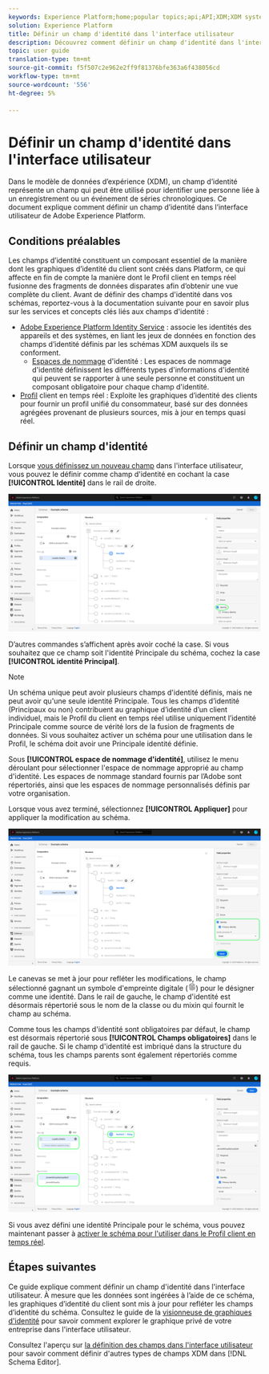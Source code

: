 ```yaml
---
keywords: Experience Platform;home;popular topics;api;API;XDM;XDM system;experience data model;data model;ui;workspace;identity;field;
solution: Experience Platform
title: Définir un champ d'identité dans l'interface utilisateur
description: Découvrez comment définir un champ d'identité dans l'interface utilisateur de l'Experience Platform.
topic: user guide
translation-type: tm+mt
source-git-commit: f5f507c2e962e2ff9f81376bfe363a6f438056cd
workflow-type: tm+mt
source-wordcount: '556'
ht-degree: 5%

---
```



# Définir un champ d&#39;identité dans l&#39;interface utilisateur

Dans le modèle de données d’expérience (XDM), un champ d’identité représente un champ qui peut être utilisé pour identifier une personne liée à un enregistrement ou un événement de séries chronologiques. Ce document explique comment définir un champ d’identité dans l’interface utilisateur de Adobe Experience Platform.

## Conditions préalables

Les champs d’identité constituent un composant essentiel de la manière dont les graphiques d’identité du client sont créés dans Platform, ce qui affecte en fin de compte la manière dont le Profil client en temps réel fusionne des fragments de données disparates afin d’obtenir une vue complète du client. Avant de définir des champs d&#39;identité dans vos schémas, reportez-vous à la documentation suivante pour en savoir plus sur les services et concepts clés liés aux champs d&#39;identité :

* [Adobe Experience Platform Identity Service](../../../identity-service/home.md) : associe les identités des appareils et des systèmes, en liant les jeux de données en fonction des champs d’identité définis par les schémas XDM auxquels ils se conforment.
   * [Espaces de nommage](../../../identity-service/namespaces.md) d&#39;identité : Les espaces de nommage d&#39;identité définissent les différents types d&#39;informations d&#39;identité qui peuvent se rapporter à une seule personne et constituent un composant obligatoire pour chaque champ d&#39;identité.
* [Profil](../../../profile/home.md) client en temps réel : Exploite les graphiques d’identité des clients pour fournir un profil unifié du consommateur, basé sur des données agrégées provenant de plusieurs sources, mis à jour en temps quasi réel.

## Définir un champ d&#39;identité

Lorsque [vous définissez un nouveau champ](./overview.md#define) dans l&#39;interface utilisateur, vous pouvez le définir comme champ d&#39;identité en cochant la case **[!UICONTROL Identité]** dans le rail de droite.

![](../../images/ui/fields/special/identity.png)

D’autres commandes s’affichent après avoir coché la case. Si vous souhaitez que ce champ soit l&#39;identité Principale du schéma, cochez la case **[!UICONTROL identité Principal]**.

>[!NOTE]
>
>Un schéma unique peut avoir plusieurs champs d&#39;identité définis, mais ne peut avoir qu&#39;une seule identité Principale. Tous les champs d’identité (Principaux ou non) contribuent au graphique d’identité d’un client individuel, mais le Profil du client en temps réel utilise uniquement l’identité Principale comme source de vérité lors de la fusion de fragments de données. Si vous souhaitez activer un schéma pour une utilisation dans le Profil, le schéma doit avoir une Principale identité définie.

Sous **[!UICONTROL espace de nommage d&#39;identité]**, utilisez le menu déroulant pour sélectionner l&#39;espace de nommage approprié au champ d&#39;identité. Les espaces de nommage standard fournis par l’Adobe sont répertoriés, ainsi que les espaces de nommage personnalisés définis par votre organisation.

Lorsque vous avez terminé, sélectionnez **[!UICONTROL Appliquer]** pour appliquer la modification au schéma.

![](../../images/ui/fields/special/identity-config.png)

Le canevas se met à jour pour refléter les modifications, le champ sélectionné gagnant un symbole d&#39;empreinte digitale (![](../../images/ui/fields/special/identity-symbol.png)) pour le désigner comme une identité. Dans le rail de gauche, le champ d&#39;identité est désormais répertorié sous le nom de la classe ou du mixin qui fournit le champ au schéma.

Comme tous les champs d&#39;identité sont obligatoires par défaut, le champ est désormais répertorié sous **[!UICONTROL Champs obligatoires]** dans le rail de gauche. Si le champ d&#39;identité est imbriqué dans la structure du schéma, tous les champs parents sont également répertoriés comme requis.

![](../../images/ui/fields/special/identity-applied.png)

Si vous avez défini une identité Principale pour le schéma, vous pouvez maintenant passer à [activer le schéma pour l&#39;utiliser dans le Profil client en temps réel](../resources/schemas.md#profile).

## Étapes suivantes

Ce guide explique comment définir un champ d&#39;identité dans l&#39;interface utilisateur. À mesure que les données sont ingérées à l’aide de ce schéma, les graphiques d’identité du client sont mis à jour pour refléter les champs d’identité du schéma. Consultez le guide de la [visionneuse de graphiques d&#39;identité](../../../identity-service/ui/identity-graph-viewer.md) pour savoir comment explorer le graphique privé de votre entreprise dans l&#39;interface utilisateur.

Consultez l&#39;aperçu sur [la définition des champs dans l&#39;interface utilisateur](./overview.md#special) pour savoir comment définir d&#39;autres types de champs XDM dans [!DNL Schema Editor].